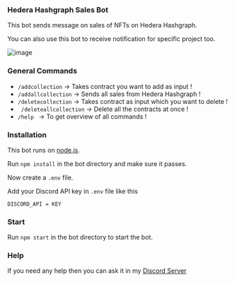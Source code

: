 ### Hedera Hashgraph  Sales Bot

This bot sends message on sales of NFTs on Hedera Hashgraph. 

You can also use this bot to receive notification for specific project too.

![image](https://user-images.githubusercontent.com/71931823/185745850-555475cc-4ec8-4310-b7f8-ec4a4fb42033.png)


### General Commands

- `/addcollection` -> Takes contract you want to add as input !
- `/addallcollection` -> Sends all sales from Hedera Hashgraph !
- `/deletecollection` -> Takes contract as input which you want to delete !
- ` /deleteallcollection` -> Delete all the contracts at once !
- `/help ` -> To get overview of all commands !


### Installation

This bot runs on [node.js](https://nodejs.org).

Run `npm install` in the bot directory and make sure it passes.

Now create a `.env` file.

Add your Discord API key in `.env` file like this 

`DISCORD_API = KEY`

### Start

Run `npm start` in the bot directory to start the bot.

### Help

If you need any help then you can ask it in my [Discord Server](https://discord.gg/WaAavEDPFV)
